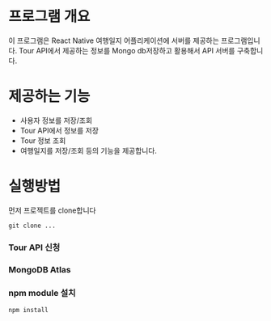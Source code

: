 ﻿


# 프로그램 개요
이 프로그램은 React Native 여행일지 어플리케이션에 서버를 제공하는 프로그램입니다. Tour API에서 제공하는 정보를 Mongo db저장하고 활용해서 API 서버를 구축합니다.

# 제공하는 기능
- 사용자 정보를 저장/조회
- Tour API에서 정보를 저장
- Tour 정보 조회
- 여행일지를 저장/조회
등의 기능을 제공합니다.

# 실행방법

먼저 프로젝트를 clone합니다
~~~
git clone ...
~~~
### Tour API 신청

### MongoDB Atlas

### npm module 설치
~~~
npm install
~~~
